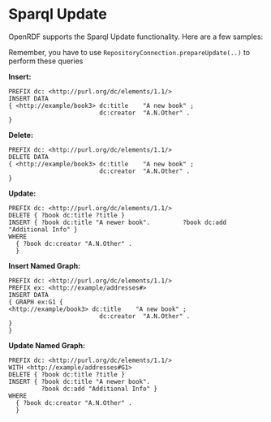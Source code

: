 # Sparql Update

OpenRDF supports the Sparql Update functionality. Here are a few samples:

Remember, you have to use `RepositoryConnection.prepareUpdate(..)` to perform these queries

**Insert:**

```
PREFIX dc: <http://purl.org/dc/elements/1.1/>
INSERT DATA
{ <http://example/book3> dc:title    "A new book" ;
                         dc:creator  "A.N.Other" .
}
```

**Delete:**

```
PREFIX dc: <http://purl.org/dc/elements/1.1/>
DELETE DATA
{ <http://example/book3> dc:title    "A new book" ;
                         dc:creator  "A.N.Other" .
}
```

**Update:**

```
PREFIX dc: <http://purl.org/dc/elements/1.1/>
DELETE { ?book dc:title ?title }
INSERT { ?book dc:title "A newer book".         ?book dc:add "Additional Info" }
WHERE
  { ?book dc:creator "A.N.Other" .
  }
```

**Insert Named Graph:**

```
PREFIX dc: <http://purl.org/dc/elements/1.1/>
PREFIX ex: <http://example/addresses#>
INSERT DATA
{ GRAPH ex:G1 {
<http://example/book3> dc:title    "A new book" ;
                         dc:creator  "A.N.Other" .
}
}
```

**Update Named Graph:**

```
PREFIX dc: <http://purl.org/dc/elements/1.1/>
WITH <http://example/addresses#G1>
DELETE { ?book dc:title ?title }
INSERT { ?book dc:title "A newer book".
         ?book dc:add "Additional Info" }
WHERE
  { ?book dc:creator "A.N.Other" .
  }
```
